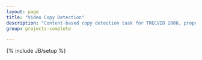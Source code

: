 ```yaml
---
layout: page
title: "Video Copy Detection"
description: "Content-based copy detection task for TRECVID 2008, proposed a video copy detection framework that detects copy segments by fusing the results of three different techniques: facial shot matching, activity subsequence matching, and non-facial shot matching using low-level features."
group: projects-complete

---
```

{% include JB/setup %}
